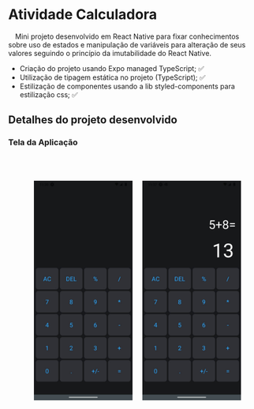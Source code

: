 # **Atividade Calculadora**

&emsp;Mini projeto desenvolvido em React Native para fixar conhecimentos sobre uso de estados e manipulação de variáveis para alteração de seus valores seguindo o princípio da imutabilidade do React Native.

- Criação do projeto usando Expo managed TypeScript; ✅
- Utilização de tipagem estática no projeto (TypeScript); ✅
- Estilização de componentes usando a lib styled-components para estilização css; ✅

## Detalhes do projeto desenvolvido
### **Tela da Aplicação**
&nbsp;
<div style="display: flex; align-items: center; justify-content: center;">
  <img style="margin:20px" src="./src/screens/1.jpeg" alt="drawing" width="200"/>
  <img src="./src/screens/2.jpeg" alt="drawing" width="200"/>
</div>
